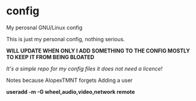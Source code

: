 # config
My perosnal GNU/Linux config


This is just my personal config, nothing serious.

<b>WILL UPDATE WHEN ONLY I ADD SOMETHING TO THE CONFIG MOSTLY TO KEEP IT FROM BEING BLOATED</b>

<i>It's a simple repo for my config files it does not need a licence!</i>


Notes because AlopexTMNT forgets
Adding a user

<b>useradd -m -G wheel,audio,video,network remote</b>
